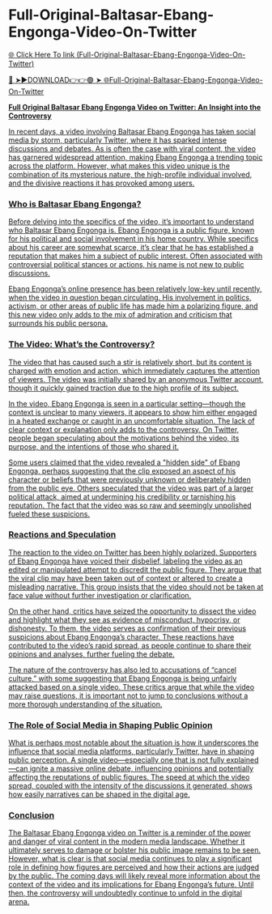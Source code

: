 # Full-Original-Baltasar-Ebang-Engonga-Video-On-Twitter

<a href="https://xyvorn.cfd/sdfsdfes"> 🌐 Click Here To link (Full-Original-Baltasar-Ebang-Engonga-Video-On-Twitter)

🔴 ➤►DOWNLOAD👉👉🟢 ➤  <a href="https://xyvorn.cfd/sdfsdfes"> 🌐Full-Original-Baltasar-Ebang-Engonga-Video-On-Twitter

**Full Original Baltasar Ebang Engonga Video on Twitter: An Insight into the Controversy**

In recent days, a video involving Baltasar Ebang Engonga has taken social media by storm, particularly Twitter, where it has sparked intense discussions and debates. As is often the case with viral content, the video has garnered widespread attention, making Ebang Engonga a trending topic across the platform. However, what makes this video unique is the combination of its mysterious nature, the high-profile individual involved, and the divisive reactions it has provoked among users. 

### Who is Baltasar Ebang Engonga?

Before delving into the specifics of the video, it’s important to understand who Baltasar Ebang Engonga is. Ebang Engonga is a public figure, known for his political and social involvement in his home country. While specifics about his career are somewhat scarce, it’s clear that he has established a reputation that makes him a subject of public interest. Often associated with controversial political stances or actions, his name is not new to public discussions. 

Ebang Engonga’s online presence has been relatively low-key until recently, when the video in question began circulating. His involvement in politics, activism, or other areas of public life has made him a polarizing figure, and this new video only adds to the mix of admiration and criticism that surrounds his public persona.

### The Video: What’s the Controversy?

The video that has caused such a stir is relatively short, but its content is charged with emotion and action, which immediately captures the attention of viewers. The video was initially shared by an anonymous Twitter account, though it quickly gained traction due to the high profile of its subject. 

In the video, Ebang Engonga is seen in a particular setting—though the context is unclear to many viewers, it appears to show him either engaged in a heated exchange or caught in an uncomfortable situation. The lack of clear context or explanation only adds to the controversy. On Twitter, people began speculating about the motivations behind the video, its purpose, and the intentions of those who shared it.

Some users claimed that the video revealed a "hidden side" of Ebang Engonga, perhaps suggesting that the clip exposed an aspect of his character or beliefs that were previously unknown or deliberately hidden from the public eye. Others speculated that the video was part of a larger political attack, aimed at undermining his credibility or tarnishing his reputation. The fact that the video was so raw and seemingly unpolished fueled these suspicions. 

### Reactions and Speculation

The reaction to the video on Twitter has been highly polarized. Supporters of Ebang Engonga have voiced their disbelief, labeling the video as an edited or manipulated attempt to discredit the public figure. They argue that the viral clip may have been taken out of context or altered to create a misleading narrative. This group insists that the video should not be taken at face value without further investigation or clarification.

On the other hand, critics have seized the opportunity to dissect the video and highlight what they see as evidence of misconduct, hypocrisy, or dishonesty. To them, the video serves as confirmation of their previous suspicions about Ebang Engonga’s character. These reactions have contributed to the video’s rapid spread, as people continue to share their opinions and analyses, further fueling the debate.

The nature of the controversy has also led to accusations of “cancel culture,” with some suggesting that Ebang Engonga is being unfairly attacked based on a single video. These critics argue that while the video may raise questions, it is important not to jump to conclusions without a more thorough understanding of the situation.

### The Role of Social Media in Shaping Public Opinion

What is perhaps most notable about the situation is how it underscores the influence that social media platforms, particularly Twitter, have in shaping public perception. A single video—especially one that is not fully explained—can ignite a massive online debate, influencing opinions and potentially affecting the reputations of public figures. The speed at which the video spread, coupled with the intensity of the discussions it generated, shows how easily narratives can be shaped in the digital age.

### Conclusion

The Baltasar Ebang Engonga video on Twitter is a reminder of the power and danger of viral content in the modern media landscape. Whether it ultimately serves to damage or bolster his public image remains to be seen. However, what is clear is that social media continues to play a significant role in defining how figures are perceived and how their actions are judged by the public. The coming days will likely reveal more information about the context of the video and its implications for Ebang Engonga’s future. Until then, the controversy will undoubtedly continue to unfold in the digital arena.


